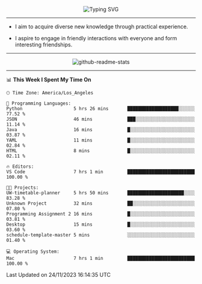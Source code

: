 <p align="center">
  <img src="https://readme-typing-svg.demolab.com?font=Fira+Code&weight=500&size=32&duration=2500&pause=1600&center=true&vCenter=true&random=false&width=1024&height=64&lines=Hi+there+%F0%9F%91%8B;I'm+delighted+you+could+make+it+here+%F0%9F%8E%89;I'm+Harry%2C+a+college+student+still+finding+my+way" alt="Typing SVG" />
</p>


---


- I aim to acquire diverse new knowledge through practical experience.

- I aspire to engage in friendly interactions with everyone and form interesting friendships.


---


<p align="center">
  <img src="https://github-readme-stats.vercel.app/api?username=Harry-Jing&show_icons=true" alt="github-readme-stats"/>
</p>


---

<!--START_SECTION:waka-->
📊 **This Week I Spent My Time On** 

```text
🕑︎ Time Zone: America/Los_Angeles

💬 Programming Languages: 
Python                   5 hrs 26 mins       ███████████████████░░░░░░   77.52 % 
JSON                     46 mins             ███░░░░░░░░░░░░░░░░░░░░░░   11.14 % 
Java                     16 mins             █░░░░░░░░░░░░░░░░░░░░░░░░   03.87 % 
YAML                     11 mins             █░░░░░░░░░░░░░░░░░░░░░░░░   02.84 % 
HTML                     8 mins              █░░░░░░░░░░░░░░░░░░░░░░░░   02.11 % 

🔥 Editors: 
VS Code                  7 hrs 1 min         █████████████████████████   100.00 % 

🐱‍💻 Projects: 
UW-timetable-planner     5 hrs 50 mins       █████████████████████░░░░   83.28 % 
Unknown Project          32 mins             ██░░░░░░░░░░░░░░░░░░░░░░░   07.80 % 
Programming Assignment 2 16 mins             █░░░░░░░░░░░░░░░░░░░░░░░░   03.81 % 
Desktop                  15 mins             █░░░░░░░░░░░░░░░░░░░░░░░░   03.60 % 
schedule-template-master 5 mins              ░░░░░░░░░░░░░░░░░░░░░░░░░   01.40 % 

💻 Operating System: 
Mac                      7 hrs 1 min         █████████████████████████   100.00 % 
```


 Last Updated on 24/11/2023 16:14:35 UTC
<!--END_SECTION:waka-->
